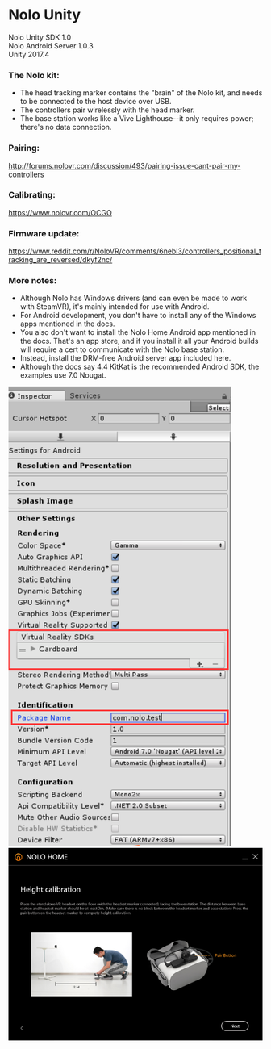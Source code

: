 # Nolo Unity

Nolo Unity SDK 1.0<br>
Nolo Android Server 1.0.3<br>
Unity 2017.4<br>

### The Nolo kit:
<ul>
	<li>The head tracking marker contains the "brain" of the Nolo kit, and needs to be connected to the host device over USB.</li>
	<li>The controllers pair wirelessly with the head marker.</li>
	<li>The base station works like a Vive Lighthouse--it only requires power; there's no data connection.</li>
</ul>

### Pairing:<br>
http://forums.nolovr.com/discussion/493/pairing-issue-cant-pair-my-controllers<br>

### Calibrating:<br>
https://www.nolovr.com/OCGO

### Firmware update:<br>
https://www.reddit.com/r/NoloVR/comments/6nebl3/controllers_positional_tracking_are_reversed/dkyf2nc/<br>

### More notes: 
<ul>
	<li>Although Nolo has Windows drivers (and can even be made to work with SteamVR), it's mainly intended for use with Android.</li>
	<li>For Android development, you don't have to install any of the Windows apps mentioned in the docs.</li>
	<li>You also don't want to install the Nolo Home Android app mentioned in the docs. That's an app store, and if you install it all your Android builds will require a cert to communicate with the Nolo base station.</li> 
	<li>Instead, install the DRM-free Android server app included here.</li>
	<li>Although the docs say 4.4 KitKat is the recommended Android SDK, the examples use 7.0 Nougat.</li>
</ul>

<img src="./docs/images/cardboardsetting.png">
<img src="./docs/images/calibration.png">